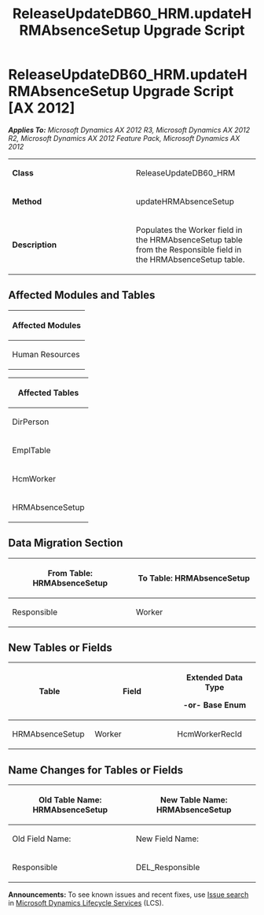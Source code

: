 ﻿---
title: ReleaseUpdateDB60_HRM.updateHRMAbsenceSetup Upgrade Script
TOCTitle: ReleaseUpdateDB60_HRM.updateHRMAbsenceSetup Upgrade Script
ms:assetid: 23f623f9-cb12-597b-6139-919981fdb1db
ms:mtpsurl: https://msdn.microsoft.com/en-us/library/JJ684983(v=AX.60)
ms:contentKeyID: 49707186
ms.date: 05/18/2015
mtps_version: v=AX.60
---

# ReleaseUpdateDB60\_HRM.updateHRMAbsenceSetup Upgrade Script [AX 2012]


_**Applies To:** Microsoft Dynamics AX 2012 R3, Microsoft Dynamics AX 2012 R2, Microsoft Dynamics AX 2012 Feature Pack, Microsoft Dynamics AX 2012_

<table>
<colgroup>
<col style="width: 50%" />
<col style="width: 50%" />
</colgroup>
<tbody>
<tr class="odd">
<td><p><strong>Class</strong></p></td>
<td><p>ReleaseUpdateDB60_HRM</p></td>
</tr>
<tr class="even">
<td><p><strong>Method</strong></p></td>
<td><p>updateHRMAbsenceSetup</p></td>
</tr>
<tr class="odd">
<td><p><strong>Description</strong></p></td>
<td><p>Populates the Worker field in the HRMAbsenceSetup table from the Responsible field in the HRMAbsenceSetup table.</p></td>
</tr>
</tbody>
</table>


## Affected Modules and Tables

<table>
<colgroup>
<col style="width: 100%" />
</colgroup>
<thead>
<tr class="header">
<th><p>Affected Modules</p></th>
</tr>
</thead>
<tbody>
<tr class="odd">
<td><p>Human Resources</p></td>
</tr>
</tbody>
</table>


<table>
<colgroup>
<col style="width: 100%" />
</colgroup>
<thead>
<tr class="header">
<th><p>Affected Tables</p></th>
</tr>
</thead>
<tbody>
<tr class="odd">
<td><p>DirPerson</p></td>
</tr>
<tr class="even">
<td><p>EmplTable</p></td>
</tr>
<tr class="odd">
<td><p>HcmWorker</p></td>
</tr>
<tr class="even">
<td><p>HRMAbsenceSetup</p></td>
</tr>
</tbody>
</table>


## Data Migration Section

<table>
<colgroup>
<col style="width: 50%" />
<col style="width: 50%" />
</colgroup>
<thead>
<tr class="header">
<th><p>From Table: HRMAbsenceSetup</p></th>
<th><p>To Table: HRMAbsenceSetup</p></th>
</tr>
</thead>
<tbody>
<tr class="odd">
<td><p>Responsible</p></td>
<td><p>Worker</p></td>
</tr>
</tbody>
</table>


## New Tables or Fields

<table>
<colgroup>
<col style="width: 33%" />
<col style="width: 33%" />
<col style="width: 33%" />
</colgroup>
<thead>
<tr class="header">
<th><p>Table</p></th>
<th><p>Field</p></th>
<th><p>Extended Data Type</p>
<p>-or- Base Enum</p></th>
</tr>
</thead>
<tbody>
<tr class="odd">
<td><p>HRMAbsenceSetup</p></td>
<td><p>Worker</p></td>
<td><p>HcmWorkerRecId</p></td>
</tr>
</tbody>
</table>


## Name Changes for Tables or Fields

<table>
<colgroup>
<col style="width: 50%" />
<col style="width: 50%" />
</colgroup>
<thead>
<tr class="header">
<th><p>Old Table Name: HRMAbsenceSetup</p></th>
<th><p>New Table Name: HRMAbsenceSetup</p></th>
</tr>
</thead>
<tbody>
<tr class="odd">
<td><p>Old Field Name:</p></td>
<td><p>New Field Name:</p></td>
</tr>
<tr class="even">
<td><p>Responsible</p></td>
<td><p>DEL_Responsible</p></td>
</tr>
</tbody>
</table>

  
**Announcements:** To see known issues and recent fixes, use [Issue search](http://go.microsoft.com/fwlink/?linkid=389258) in [Microsoft Dynamics Lifecycle Services](http://go.microsoft.com/fwlink/?linkid=306505) (LCS).

